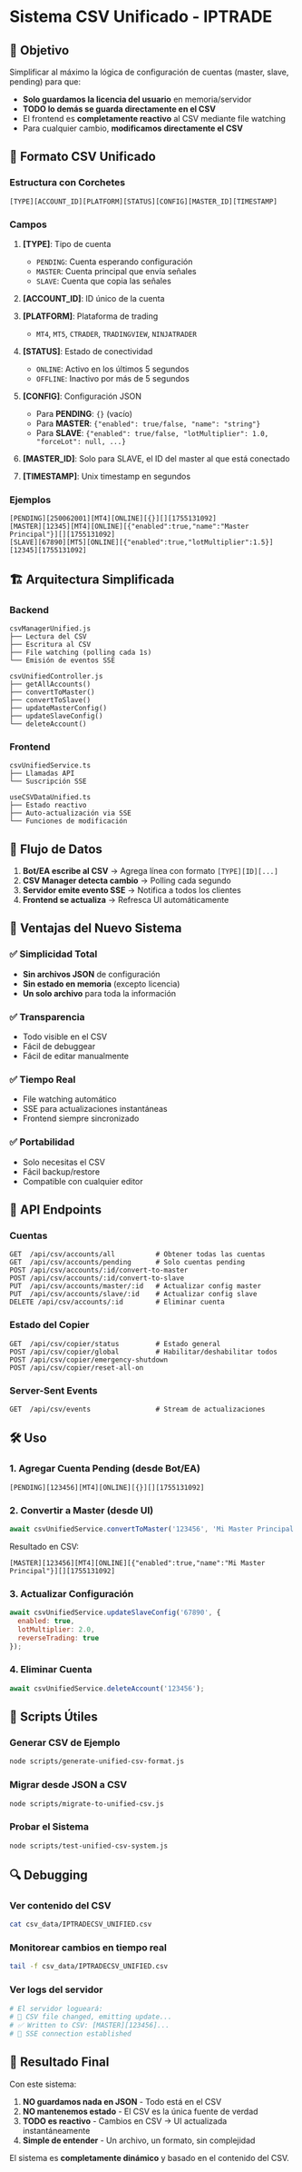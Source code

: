 # Sistema CSV Unificado - IPTRADE

## 🎯 Objetivo

Simplificar al máximo la lógica de configuración de cuentas (master, slave, pending) para que:
- **Solo guardamos la licencia del usuario** en memoria/servidor
- **TODO lo demás se guarda directamente en el CSV**
- El frontend es **completamente reactivo** al CSV mediante file watching
- Para cualquier cambio, **modificamos directamente el CSV**

## 📄 Formato CSV Unificado

### Estructura con Corchetes
```
[TYPE][ACCOUNT_ID][PLATFORM][STATUS][CONFIG][MASTER_ID][TIMESTAMP]
```

### Campos

1. **[TYPE]**: Tipo de cuenta
   - `PENDING`: Cuenta esperando configuración
   - `MASTER`: Cuenta principal que envía señales
   - `SLAVE`: Cuenta que copia las señales

2. **[ACCOUNT_ID]**: ID único de la cuenta

3. **[PLATFORM]**: Plataforma de trading
   - `MT4`, `MT5`, `CTRADER`, `TRADINGVIEW`, `NINJATRADER`

4. **[STATUS]**: Estado de conectividad
   - `ONLINE`: Activo en los últimos 5 segundos
   - `OFFLINE`: Inactivo por más de 5 segundos

5. **[CONFIG]**: Configuración JSON
   - Para **PENDING**: `{}` (vacío)
   - Para **MASTER**: `{"enabled": true/false, "name": "string"}`
   - Para **SLAVE**: `{"enabled": true/false, "lotMultiplier": 1.0, "forceLot": null, ...}`

6. **[MASTER_ID]**: Solo para SLAVE, el ID del master al que está conectado

7. **[TIMESTAMP]**: Unix timestamp en segundos

### Ejemplos

```csv
[PENDING][250062001][MT4][ONLINE][{}][][1755131092]
[MASTER][12345][MT4][ONLINE][{"enabled":true,"name":"Master Principal"}][][1755131092]
[SLAVE][67890][MT5][ONLINE][{"enabled":true,"lotMultiplier":1.5}][12345][1755131092]
```

## 🏗️ Arquitectura Simplificada

### Backend

```
csvManagerUnified.js
├── Lectura del CSV
├── Escritura al CSV
├── File watching (polling cada 1s)
└── Emisión de eventos SSE

csvUnifiedController.js
├── getAllAccounts()
├── convertToMaster()
├── convertToSlave()
├── updateMasterConfig()
├── updateSlaveConfig()
└── deleteAccount()
```

### Frontend

```
csvUnifiedService.ts
├── Llamadas API
└── Suscripción SSE

useCSVDataUnified.ts
├── Estado reactivo
├── Auto-actualización via SSE
└── Funciones de modificación
```

## 🔄 Flujo de Datos

1. **Bot/EA escribe al CSV** → Agrega línea con formato `[TYPE][ID][...]`
2. **CSV Manager detecta cambio** → Polling cada segundo
3. **Servidor emite evento SSE** → Notifica a todos los clientes
4. **Frontend se actualiza** → Refresca UI automáticamente

## 🚀 Ventajas del Nuevo Sistema

### ✅ Simplicidad Total
- **Sin archivos JSON** de configuración
- **Sin estado en memoria** (excepto licencia)
- **Un solo archivo** para toda la información

### ✅ Transparencia
- Todo visible en el CSV
- Fácil de debuggear
- Fácil de editar manualmente

### ✅ Tiempo Real
- File watching automático
- SSE para actualizaciones instantáneas
- Frontend siempre sincronizado

### ✅ Portabilidad
- Solo necesitas el CSV
- Fácil backup/restore
- Compatible con cualquier editor

## 📡 API Endpoints

### Cuentas
```
GET  /api/csv/accounts/all          # Obtener todas las cuentas
GET  /api/csv/accounts/pending      # Solo cuentas pending
POST /api/csv/accounts/:id/convert-to-master
POST /api/csv/accounts/:id/convert-to-slave
PUT  /api/csv/accounts/master/:id   # Actualizar config master
PUT  /api/csv/accounts/slave/:id    # Actualizar config slave
DELETE /api/csv/accounts/:id        # Eliminar cuenta
```

### Estado del Copier
```
GET  /api/csv/copier/status         # Estado general
POST /api/csv/copier/global         # Habilitar/deshabilitar todos
POST /api/csv/copier/emergency-shutdown
POST /api/csv/copier/reset-all-on
```

### Server-Sent Events
```
GET  /api/csv/events                # Stream de actualizaciones
```

## 🛠️ Uso

### 1. Agregar Cuenta Pending (desde Bot/EA)
```csv
[PENDING][123456][MT4][ONLINE][{}][][1755131092]
```

### 2. Convertir a Master (desde UI)
```javascript
await csvUnifiedService.convertToMaster('123456', 'Mi Master Principal');
```
Resultado en CSV:
```csv
[MASTER][123456][MT4][ONLINE][{"enabled":true,"name":"Mi Master Principal"}][][1755131092]
```

### 3. Actualizar Configuración
```javascript
await csvUnifiedService.updateSlaveConfig('67890', {
  enabled: true,
  lotMultiplier: 2.0,
  reverseTrading: true
});
```

### 4. Eliminar Cuenta
```javascript
await csvUnifiedService.deleteAccount('123456');
```

## 📝 Scripts Útiles

### Generar CSV de Ejemplo
```bash
node scripts/generate-unified-csv-format.js
```

### Migrar desde JSON a CSV
```bash
node scripts/migrate-to-unified-csv.js
```

### Probar el Sistema
```bash
node scripts/test-unified-csv-system.js
```

## 🔍 Debugging

### Ver contenido del CSV
```bash
cat csv_data/IPTRADECSV_UNIFIED.csv
```

### Monitorear cambios en tiempo real
```bash
tail -f csv_data/IPTRADECSV_UNIFIED.csv
```

### Ver logs del servidor
```bash
# El servidor logueará:
# 📄 CSV file changed, emitting update...
# ✅ Written to CSV: [MASTER][123456]...
# 🔌 SSE connection established
```

## 🎉 Resultado Final

Con este sistema:
1. **NO guardamos nada en JSON** - Todo está en el CSV
2. **NO mantenemos estado** - El CSV es la única fuente de verdad
3. **TODO es reactivo** - Cambios en CSV → UI actualizada instantáneamente
4. **Simple de entender** - Un archivo, un formato, sin complejidad

El sistema es **completamente dinámico** y basado en el contenido del CSV.
